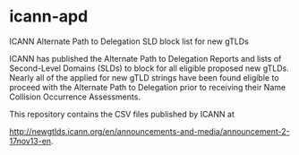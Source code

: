 icann-apd
=========

ICANN Alternate Path to Delegation SLD block list for new gTLDs


ICANN has published the Alternate Path to Delegation Reports and lists of Second-Level Domains (SLDs) to block for all eligible proposed new gTLDs. Nearly all of the applied for new gTLD strings have been found eligible to proceed with the Alternate Path to Delegation prior to receiving their Name Collision Occurrence Assessments.

This repository contains the CSV files published by ICANN at

http://newgtlds.icann.org/en/announcements-and-media/announcement-2-17nov13-en.
